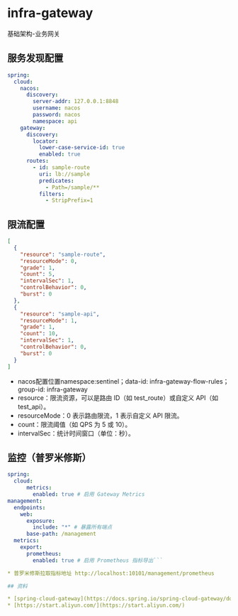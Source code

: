 # infra-gateway

基础架构-业务网关

## 服务发现配置

```yaml
spring:
  cloud:
    nacos:
      discovery:
        server-addr: 127.0.0.1:8848
        username: nacos
        password: nacos
        namespace: api
    gateway:
      discovery:
        locator:
          lower-case-service-id: true
          enabled: true
      routes:
        - id: sample-route
          uri: lb://sample
          predicates:
            - Path=/sample/**
          filters:
            - StripPrefix=1
```

## 限流配置

```json
[
  {
    "resource": "sample-route",
    "resourceMode": 0,
    "grade": 1,
    "count": 5,
    "intervalSec": 1,
    "controlBehavior": 0,
    "burst": 0
  },
  {
    "resource": "sample-api",
    "resourceMode": 1,
    "grade": 1,
    "count": 10,
    "intervalSec": 1,
    "controlBehavior": 0,
    "burst": 0
  }
]
```

* nacos配置位置namespace:sentinel；data-id: infra-gateway-flow-rules；group-id: infra-gateway
* resource：限流资源，可以是路由 ID（如 test_route）或自定义 API（如 test_api）。
* resourceMode：0 表示路由限流，1 表示自定义 API 限流。
* count：限流阈值（如 QPS 为 5 或 10）。
* intervalSec：统计时间窗口（单位：秒）。

## 监控（普罗米修斯）

```yaml
spring:
  cloud:
      metrics:
        enabled: true # 启用 Gateway Metrics
management:
  endpoints:
    web:
      exposure:
        include: "*" # 暴露所有端点
      base-path: /management
  metrics:
    export:
      prometheus:
        enabled: true # 启用 Prometheus 指标导出```

* 普罗米修斯拉取指标地址 http://localhost:10101/management/prometheus

## 资料

* [spring-cloud-gateway](https://docs.spring.io/spring-cloud-gateway/docs/3.1.9/reference/html/#gateway-starter)
* [https://start.aliyun.com/](https://start.aliyun.com/)